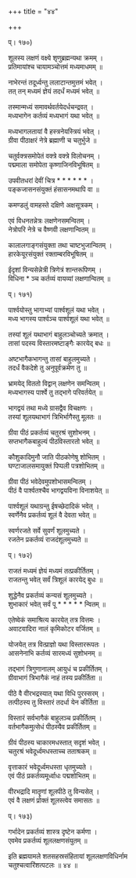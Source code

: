 +++
title = "४४"

+++

  
  
  
प्। १७०)  
  
शूलस्य लक्षणं वक्ष्ये शृणुब्रह्मन्यथा क्रमम् ।  
प्रतिमायांश्च चायामञ्चोत्तमं मध्यमाधमम् ॥  
  
नाभेरन्तं तदूर्ध्वन्तु ललाटान्तमुत्तमं भवेत् ।  
तत् तन् मध्यमं ज्ञेयं तदर्धं मध्यमं भवेत् ॥  
  
तस्मान्मध्यं समावर्थवर्तयेदर्धचन्द्रवत् ।  
मध्यभागेन कर्तव्यं मध्यभागं यथा भवेत् ॥  
  
मध्यभागलतायां वै हस्त्रनेयस्त्रियं भवेत् ।  
ग्रीवा पीठाक्षरं नेत्रे ब्रह्माणी च चतुर्भुजे ॥  
  
चतुर्वक्त्रसमोपेतं वक्त्रे वक्त्रे विलोचनम् ।  
पद्ममाला समोपेता कृष्णाजिनविभूषितम् ॥  
  
उपवीतधरां देवीं चित्र * * * * * * ।  
पङ्कजासनसंयुक्तं हंसासनमथापि वा ॥  
  
कमण्डलुं वामहस्ते दक्षिणे अक्षसूत्रकम् ।  
  
एवं विधनतन्नेत्रः लक्षणेनसमन्वितम् ।  
नेत्रोपरि नेत्रे च वैष्णवी लक्षणान्वितम् ॥  
  
कालालगाङ्गसंयुक्ता तथा चाष्टभुजान्वितम् ।  
हारकेयूरसंयुक्तं रक्ताम्बरविभूषितम् ॥  
  
ईदृशां विन्यसेन्नेत्री त्रिणेत्रं शान्तरूपिणम् ।  
विधिना * ञ्च कर्तव्यं वायव्यां लक्षणान्वितम् ॥  
  
प्। १७१)  
  
पार्श्वयोस्तु भागाभ्यां पार्श्वशूलं यथा भवेत् ।  
मध्य भागस्य पार्श्वञ्च पार्श्वशूलं यथा भवेत् ॥  
  
तस्यां शूलं यथाभागं बाहुलञ्चोच्यते क्रमात् ।  
तासां पदस्य विस्तारमष्टाङ्गैः कारयेद् बधः ॥  
  
अष्टभागैकभागन्तु तासां बाहुलमुच्यते ।  
तदर्धं वैकदेशे तु अनुपूर्वक्रमेण तु ॥  
  
भ्रामयेद् विततो विद्वान् लक्षणेन समन्वितम् ।  
मध्यभागस्य पार्श्वे तु तद्भागे परिवर्तयेत् ॥  
  
भागद्वयं तथा मध्ये ग्रासद्वैव विचक्षणः ।  
तस्यां शूलयथाभागं त्रिभिर्भागैस्तु मूलतः ॥  
  
ग्रीवा पीठं प्रकर्तव्यं चतुरश्रं सुशोभनम् ।  
सप्तभागैकबाहुल्यं पीठविस्तारतो भवेत् ॥  
  
कौशुकादिमुनौ जाति पीठकोणेषु शोभितम् ।  
घण्टाजालसमायुक्तं पिप्पली पत्रशोभितम् ॥  
  
ग्रीवा पीठं भवेदेवमुपशोभासमन्वितम् ।  
पीठं वै पार्श्वतश्चैव भागद्वयविना विनाशयेत् ॥  
  
पार्श्वशूलं यथाग्रन्तु ईषच्छेदादिकं भवेत् ।  
स्वर्णेनैव प्रकर्तव्यं शूलं वै देवता भवेत् ॥  
  
स्वर्णरजते सर्वे सुवर्णं शूलमुच्यते ।  
रजतेन प्रकर्तव्यं राजदंशूलमुच्यते ॥  
  
प्। १७२)  
  
राजतं मध्यमं ज्ञेयं मध्यमं तत्प्रकीर्तितम् ।  
राजतन्तु भवेत् सर्वं त्रिशूलं कारयेद् बुधः ॥  
  
शुद्धेनैव प्रकर्तव्यं कन्यसं शूलमुच्यते ।  
शुभाकारं भवेत् सर्वं पू * * * * * न्वितम् ॥  
  
एतेष्वेकं समाश्रित्य कारयेत् तत्र वित्तमः ।  
अवाटवादिरा नालं कृमिकोटर वर्जितम् ॥  
  
योजयेत् तत्र वित्प्राज्ञो यथा विस्ताररूपतः ।  
आसनेनाभि कर्तव्यं सारमध्यं सुशोभनम् ॥  
  
तद्भागं त्रिगुणानालम् आयुधं च प्रकीर्तितम् ।  
ग्रीवाभागं त्रिभागैकं नाहं तस्य प्रकीर्तिता ॥  
  
पीठे वै वीरभद्रस्यात् यथा विधि पुरस्सरम् ।  
तत्पीठस्य तु विस्तारं तदर्धा येन कीर्तिता ॥  
  
विस्तारं सर्वभागैकं बाहुलञ्च प्रकीर्तितम् ।  
वर्तभागैकमुत्सेधं पीठस्यैव प्रकीर्तितम् ॥  
  
ग्रीवं पीठस्य चाकारमधस्तात् सदृशं भवेत् ।  
चतुरश्रं भवेदूर्ध्वमधस्ताच्च तताश्रकम् ॥  
  
वृत्ताकारं भवेदूर्ध्वमधस्ता धृतमुच्यते ।  
एवं पीठं प्रकर्तव्यमूर्ध्वाधः पद्मशोभितम् ॥  
  
वीरभद्रादि मातॄणां शूलपीठे तु विन्यसेत् ।  
एवं वै लक्षणं प्रोक्तं शूलस्त्वेव समासतः ॥  
  
प्। १७३)  
  
गर्भादेन प्रकर्तव्यं शास्त्र दृष्टेन कर्मणा ।  
एवमेव प्रकर्तव्यं शूललक्षणसंयुतम् ॥  
  
इति ब्रह्मयामले शतसहस्रसंहितायां शूललक्षणविधिर्नाम   
चतुश्चत्वारिंशत्पटलः ॥ ४४ ॥

